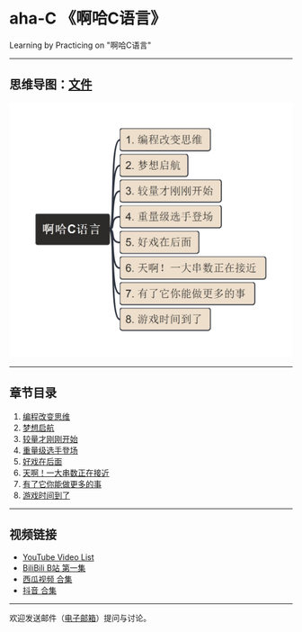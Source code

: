 # aha-C 《啊哈C语言》

Learning by Practicing on "啊哈C语言"

---

## 思维导图：[文件](aha.mm)

![aha.mm](./img/aha.jpg)

---

## 章节目录

1. [编程改变思维](/1_编程改变思维)
2. [梦想启航](./2_梦想启航)
3. [较量才刚刚开始](./3_较量才刚刚开始/)
4. [重量级选手登场](./4_重量级选手登场/)
5. [好戏在后面](./5_好戏在后面/)
6. [天啊！一大串数正在接近](./6_一大串数正在接近/)
7. [有了它你能做更多的事](./7_有了它你能做更多的事/)
8. [游戏时间到了](./8_游戏时间到了/)

---

## 视频链接

- [YouTube Video List](https://www.youtube.com/playlist?list=PL6DEHvciXKeVzQIMSwYjtMO3v8HmU9OOZ)
- [BiliBili B站 第一集](https://www.bilibili.com/video/BV1HQ4y177Fz/)
- [西瓜视频 合集](https://www.ixigua.com/7318561329411949071?&&id=7319143671516168713)
- [抖音 合集](https://www.douyin.com/collection/7318783352662657060/1)

---

欢迎发送邮件（[电子邮箱](mailto:xiaoqizhao@outlook.com)）提问与讨论。